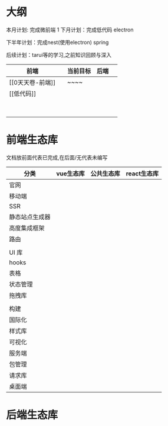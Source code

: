 # 大纲

本月计划: 完成微前端
1
下月计划：完成低代码 electron

下半年计划：完成nest(使用electron) spring

后续计划：tarui等的学习,之前知识回顾与深入

| 前端          |     | 当前目标 | 后端  |     |
| ----------- | --- | ---- | --- | --- |
| [[0天天卷-前端]] |     | ~~~~ |     |     |
| [[低代码]]     |     |      |     |     |
|             |     |      |     |     |
|             |     |      |     |     |
|             |     |      |     |     |
|             |     |      |     |     |
|             |     |      |     |     |
|             |     |      |     |     |
|             |     |      |     |     |
|             |     |      |     |     |


# 前端生态库

文档放前面代表已完成,在后面/无代表未编写

| 分类      | vue生态库 | 公共生态库 | react生态库 |
| ------- | ------ | ----- | -------- |
| 官网      |        |       |          |
| 移动端     |        |       |          |
| SSR     |        |       |          |
| 静态站点生成器 |        |       |          |
| 高度集成框架  |        |       |          |
| 路由      |        |       |          |
|         |        |       |          |
| UI 库    |        |       |          |
| hooks   |        |       |          |
| 表格      |        |       |          |
| 状态管理    |        |       |          |
| 拖拽库     |        |       |          |
|         |        |       |          |
| 构建      |        |       |          |
| 国际化     |        |       |          |
| 样式库     |        |       |          |
| 可视化     |        |       |          |
| 服务端     |        |       |          |
| 包管理     |        |       |          |
| 请求库     |        |       |          |
| 桌面端     |        |       |          |


# 后端生态库